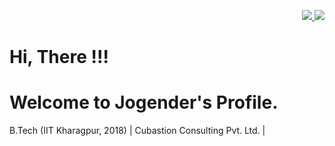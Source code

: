 <p align=right>
  <a href="https://github.com/jogipanwar">
    <img src="https://badges.pufler.dev/visits/jogipanwar/jogipanwar?style=flat-square&color=blue&logo=github">
  </a>
  <a href="https://github.com/jogipanwar?tab=repositories">
    <img src="https://badges.pufler.dev/repos/jogipanwar?style=flat-square&color=blue&logo=github">
  </a>
</p>

# Hi, There !!! 

# Welcome to Jogender's Profile.


B.Tech (IIT Kharagpur, 2018) | Cubastion Consulting Pvt. Ltd. | 


<!--
**jogipanwar/jogipanwar** is a ✨ _special_ ✨ repository because its `README.md` (this file) appears on your GitHub profile.

Here are some ideas to get you started:

- 🔭 I’m currently working on ...
- 🌱 I’m currently learning ...
- 👯 I’m looking to collaborate on ...
- 🤔 I’m looking for help with ...
- 💬 Ask me about ...
- 📫 How to reach me: ...
- 😄 Pronouns: ...
- ⚡ Fun fact: ...
-->
